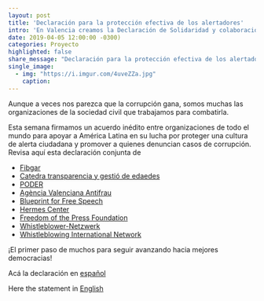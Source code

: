 ```yaml
---
layout: post
title: 'Declaración para la protección efectiva de los alertadores'
intro: 'En Valencia creamos la Declaración de Solidaridad y colaboración entre Europa y América Latina para la protección de quienes alertan.'
date: 2019-04-05 12:00:00 -0300)
categories: Proyecto
highlighted: false
share_message: "Declaración para la protección efectiva de los alertadores @ciudadaniai."
single_image:
  - img: "https://i.imgur.com/4uveZZa.jpg"
    caption: 
---
```

Aunque a veces nos parezca que la corrupción gana, somos muchas las organizaciones de la sociedad civil que trabajamos para combatirla.

Esta semana firmamos un acuerdo inédito entre organizaciones de todo el mundo para apoyar a América Latina en su lucha por proteger una cultura de alerta ciudadana y promover a quienes denuncian casos de corrupción. Revisa aquí esta declaración conjunta de 
* [Fibgar](http://www.fibgar.org/)
* [Catedra transparencia y gestió de edaedes](http://www.ctranspa.webs.upv.es/)
* [PODER](https://www.projectpoder.org/)
* [Agència Valenciana Antifrau](https://www.antifraucv.es/) 
* [Blueprint for Free Speech](https://blueprintforfreespeech.net/en/1577-2/)
* [Hermes Center](https://www.hermescenter.org/)
* [Freedom of the Press Foundation](https://freedom.press/)
* [Whistleblower-Netzwerk](https://www.whistleblower-net.de/)
* [Whistleblowing International Network](https://whistleblowingnetwork.org/)

¡El primer paso de muchos para seguir avanzando hacia mejores democracias! 

Acá la declaración en [español](https://drive.google.com/file/d/1_nxoDrK5Zfh9BrYG8gRikhOyLu_Ligjx/view?usp=sharing)

Here the statement in [English](https://drive.google.com/file/d/1MiqdIsDpWaLgXfeWdKxdjt5jhiO5MEP-/view?usp=sharing)

